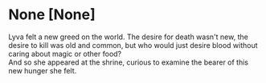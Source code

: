 # None [None]
Lyva felt a new greed on the world. The desire for death wasn't new, the desire to kill was old and common, but who would just desire blood without caring about magic or other food?    
And so she appeared at the shrine, curious to examine the bearer of this new hunger she felt.

